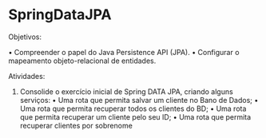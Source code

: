 # SpringDataJPA

Objetivos:

• Compreender o papel do Java Persistence API (JPA).
• Configurar o mapeamento objeto-relacional de entidades.

Atividades:

1) Consolide o exercício inicial de Spring DATA JPA, criando alguns serviços:
• Uma rota que permita salvar um cliente no Bano de Dados;
• Uma rota que permita recuperar todos os clientes do BD;
• Uma rota que permita recuperar um cliente pelo seu ID;
• Uma rota que permita recuperar clientes por sobrenome
